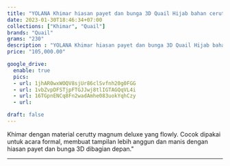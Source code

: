 ```yaml
---
title: "YOLANA Khimar hiasan payet dan bunga 3D Quail Hijab bahan cerutty"
date: 2023-01-30T18:46:34+07:00
collections: ["Khimar", "Quail"]
brands: "Quail"
grams: "230"
description : "YOLANA Khimar hiasan payet dan bunga 3D Quail Hijab bahan cerutty"
price: "105,000.00"

google_drive:
  enable: true
  pics:
  - url: 1jhAR0wxWOQV8sjUr86clSvfnh20g0FGG
  - url: 1vbZvpDFSTjpFTGJJwj8tlIGTAGQqVL4i
  - url: 16TGpnENCq8Fn2wadAmhe083uokYqhCzy
  - url: 

draft: false
---
```


Khimar dengan material cerutty magnum deluxe yang flowly. Cocok dipakai untuk acara formal, membuat tampilan lebih anggun dan manis dengan hiasan payet dan bunga 3D dibagian depan."

------------    
 
